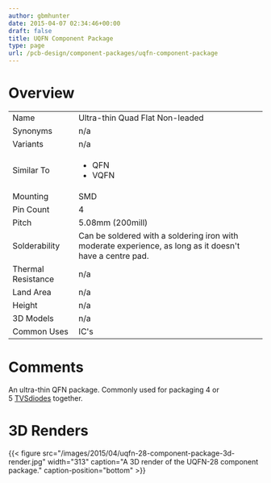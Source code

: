 ```yaml
---
author: gbmhunter
date: 2015-04-07 02:34:46+00:00
draft: false
title: UQFN Component Package
type: page
url: /pcb-design/component-packages/uqfn-component-package
---
```


# Overview


<table >
<tbody >
<tr >

<td >Name
</td>

<td >Ultra-thin Quad Flat Non-leaded
</td>
</tr>
<tr >

<td >Synonyms
</td>

<td >n/a
</td>
</tr>
<tr >

<td >Variants
</td>

<td >n/a
</td>
</tr>
<tr >

<td >Similar To
</td>

<td >



  * QFN
  * VQFN


</td>
</tr>
<tr >

<td >Mounting
</td>

<td >SMD
</td>
</tr>
<tr >

<td >Pin Count
</td>

<td >4
</td>
</tr>
<tr >

<td >Pitch
</td>

<td >5.08mm (200mill)
</td>
</tr>
<tr >

<td >Solderability
</td>

<td >Can be soldered with a soldering iron with moderate experience, as long as it doesn't have a centre pad.
</td>
</tr>
<tr >

<td >Thermal Resistance
</td>

<td >n/a
</td>
</tr>
<tr >

<td >Land Area
</td>

<td >n/a
</td>
</tr>
<tr >

<td >Height
</td>

<td >n/a
</td>
</tr>
<tr >

<td >3D Models
</td>

<td >n/a
</td>
</tr>
<tr >

<td >Common Uses
</td>

<td >IC's
</td>
</tr>
</tbody>
</table>


# Comments




An ultra-thin QFN package. Commonly used for packaging 4 or 5 [TVSdiodes](http://localhost/?q=node/28) together.




# 3D Renders


{{< figure src="/images/2015/04/uqfn-28-component-package-3d-render.jpg" width="313" caption="A 3D render of the UQFN-28 component package." caption-position="bottom" >}}
